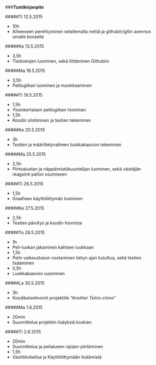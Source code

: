 ###**Tuntikirjanpito**

#####Ti 12.5.2015
* 10h
* Aiheeseen perehtyminen selailemalla nettiä ja githubin/gitin asennus omalle koneelle

#####Ke 13.5.2015
* 3,5h
* Tiedostojen luominen, sekä liittäminen Githubiin


#####Ma 18.5.2015
* 3,5h
* Pelilogiikan luominen ja muokkaaminen


#####Ti 19.5.2015
* 1,5h
* Yksinkertaisen pelilogiikan hiominen
* 1,5h
* Koodin siistiminen ja testien tekeminen

#####Ke 20.5.2015
* 3h
* Testien ja määrittelyvaiheen luokkakaavion tekeminen

#####Ma 25.5.2015
* 2,5h
* Piirtoalustan ja näppäimistökuuntelijan luominen, sekä väistäjän reagointi pallon osumiseen

#####Ti 26.5.2015
* 1,5h
* Graafisen käyttöliittymän luominen

#####Ke 27.5.2015
* 2,5h
* Testien päivitys ja koodin hiomista

#####To 28.5.2015
* 1h
* Peli-luokan jakaminen kahteen luokkaan
* 1,5h
* Pelin vaikeustason nostaminen tietyn ajan kuluttua, sekä testien lisääminen
* 0,5h
* Luokkakaavion uusiminen

#####La 30.5.2015
* 3h
* Koodikatselmointi projektille *"Another Tetris-clone"*

#####Ma 1.6.2015
* 20min
* Suunnittelua projektin lisäyksiä koskien

#####Ti 2.6.2015
* 20min
* Suunnittelua ja pelialueen rajojen piirtäminen
* 1,5h
* Vauhtikokeilua ja Käyttöliittymään lisäämistä